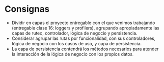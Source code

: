 # Consignas

- Dividir en capas el proyecto entregable con el que venimos trabajando (entregable clase 16: loggers y profilers), agrupando apropiadamente las capas de ruteo, controlador, lógica de negocio y persistencia.
- Considerar agrupar las rutas por funcionalidad, con sus controladores, lógica de negocio con los casos de uso, y capa de persistencia.
- La capa de persistencia contendrá los métodos necesarios para atender la interacción de la lógica de negocio con los propios datos.
